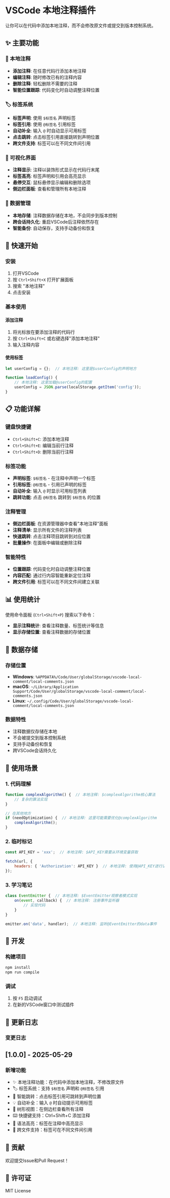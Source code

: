 # VSCode 本地注释插件

让你可以在代码中添加本地注释，而不会修改原文件或提交到版本控制系统。

## ✨ 主要功能

### 📝 本地注释
- **添加注释**: 在任意代码行添加本地注释
- **编辑注释**: 随时修改已有的注释内容
- **删除注释**: 轻松删除不需要的注释
- **智能位置跟踪**: 代码变化时自动调整注释位置

### 🏷️ 标签系统
- **标签声明**: 使用 `$标签名` 声明标签
- **标签引用**: 使用 `@标签名` 引用标签
- **自动补全**: 输入 `@` 时自动显示可用标签
- **点击跳转**: 点击标签引用直接跳转到声明位置
- **跨文件支持**: 标签可以在不同文件间引用

### 🎨 可视化界面
- **注释显示**: 注释以装饰形式显示在代码行末尾
- **标签高亮**: 标签声明和引用会高亮显示
- **悬停交互**: 鼠标悬停显示编辑和删除选项
- **侧边栏面板**: 查看和管理所有本地注释

### 💾 数据管理
- **本地存储**: 注释数据存储在本地，不会同步到版本控制
- **跨会话持久化**: 重启VSCode后注释依然存在
- **智能备份**: 自动保存，支持手动备份和恢复

## 🚀 快速开始

### 安装
1. 打开VSCode
2. 按 `Ctrl+Shift+X` 打开扩展面板
3. 搜索 "本地注释"
4. 点击安装

### 基本使用

#### 添加注释
1. 将光标放在要添加注释的代码行
2. 按 `Ctrl+Shift+C` 或右键选择"添加本地注释"
3. 输入注释内容

#### 使用标签
```javascript
let userConfig = {};  // 本地注释: 这里是$userConfig的声明地方

function loadConfig() {
    // 本地注释: 这里加载@userConfig的配置
    userConfig = JSON.parse(localStorage.getItem('config'));
}
```

## 📋 功能详解

### 键盘快捷键
- `Ctrl+Shift+C`: 添加本地注释
- `Ctrl+Shift+E`: 编辑当前行注释
- `Ctrl+Shift+D`: 删除当前行注释

### 标签功能
- **声明标签**: `$标签名` - 在注释中声明一个标签
- **引用标签**: `@标签名` - 引用已声明的标签
- **自动补全**: 输入 `@` 时显示可用标签列表
- **跳转功能**: 点击 `@标签名` 跳转到 `$标签名` 的位置

### 注释管理
- **侧边栏面板**: 在资源管理器中查看"本地注释"面板
- **注释清单**: 显示所有文件的注释列表
- **快速跳转**: 点击注释项目跳转到对应位置
- **批量操作**: 在面板中编辑或删除注释

### 智能特性
- **位置跟踪**: 代码变化时自动调整注释位置
- **内容匹配**: 通过行内容智能重新定位注释
- **跨文件引用**: 标签可以在不同文件间建立关联

## 📊 使用统计

使用命令面板 (`Ctrl+Shift+P`) 搜索以下命令：

- **显示注释统计**: 查看注释数量、标签统计等信息
- **显示存储位置**: 查看注释数据的存储位置

## 💾 数据存储

### 存储位置
- **Windows**: `%APPDATA%/Code/User/globalStorage/vscode-local-comment/local-comments.json`
- **macOS**: `~/Library/Application Support/Code/User/globalStorage/vscode-local-comment/local-comments.json`
- **Linux**: `~/.config/Code/User/globalStorage/vscode-local-comment/local-comments.json`

### 数据特性
- 注释数据仅存储在本地
- 不会被提交到版本控制系统
- 支持手动备份和恢复
- 跨VSCode会话持久化

## 🎯 使用场景

### 1. 代码理解
```javascript
function complexAlgorithm() {  // 本地注释: $complexAlgorithm核心算法
    // 复杂的算法实现
}

// 在其他地方
if (needOptimization) {  // 本地注释: 这里可能需要优化@complexAlgorithm
    complexAlgorithm();
}
```

### 2. 临时标记
```javascript
const API_KEY = 'xxx';  // 本地注释: $API_KEY需要从环境变量获取

fetch(url, {
    headers: { 'Authorization': API_KEY }  // 本地注释: 使用@API_KEY进行认证
});
```

### 3. 学习笔记
```javascript
class EventEmitter {  // 本地注释: $EventEmitter观察者模式实现
    on(event, callback) {  // 本地注释: 注册事件监听器
        // 实现代码
    }
}

emitter.on('data', handler);  // 本地注释: 监听@EventEmitter的data事件
```

## 🔧 开发

### 构建项目
```bash
npm install
npm run compile
```

### 调试
1. 按 `F5` 启动调试
2. 在新的VSCode窗口中测试插件

## 📝 更新日志

### 变更日志

## [1.0.0] - 2025-05-29

### 新增功能
- ✨ 本地注释功能：在代码中添加本地注释，不修改原文件
- 🏷️ 标签系统：支持 `$标签名` 声明和 `@标签名` 引用
- 🔗 智能跳转：点击标签引用可跳转到声明位置
- 💡 自动补全：输入 `@` 时自动提示可用标签
- 🌲 树形视图：在侧边栏查看所有注释
- ⌨️ 快捷键支持：Ctrl+Shift+C 添加注释
- 🎨 语法高亮：标签在注释中高亮显示
- 📁 跨文件支持：标签可在不同文件间引用

## 🤝 贡献

欢迎提交Issue和Pull Request！

## 📄 许可证

MIT License
